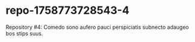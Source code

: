 # repo-1758773728543-4
Repository #4: Comedo sono aufero pauci perspiciatis subnecto adaugeo bos stips suus.
